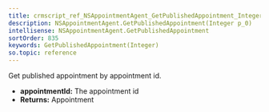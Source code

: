 ```yaml
---
title: crmscript_ref_NSAppointmentAgent_GetPublishedAppointment_Integer_p_0
description: NSAppointmentAgent.GetPublishedAppointment(Integer p_0)
intellisense: NSAppointmentAgent.GetPublishedAppointment
sortOrder: 835
keywords: GetPublishedAppointment(Integer)
so.topic: reference
---
```



Get published appointment by appointment id.



* **appointmentId:** The appointment id
* **Returns:** Appointment


